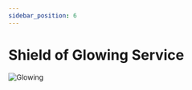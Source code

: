 ```yaml
---
sidebar_position: 6
---
```


# Shield of Glowing Service

![Glowing](https://vwiki.valorserver.com/api/item/picture/shield%20of%20glowing%20service)
